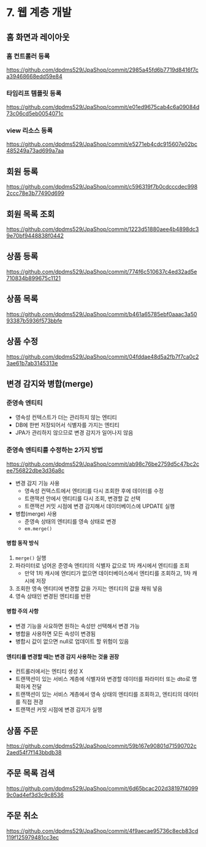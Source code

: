 # 7. 웹 계층 개발

## 홈 화면과 레이아웃

### 홈 컨트롤러 등록
<https://github.com/dpdms529/JpaShop/commit/2985a45fd6b7719d8416f7ca39468668edd59e84>

### 타임리프 템플릿 등록
<https://github.com/dpdms529/JpaShop/commit/e01ed9675cab4c6a09084d73c06cd5eb0054071c>

### view 리소스 등록
<https://github.com/dpdms529/JpaShop/commit/e5271eb4cdc915607e02bc485249a73ad699a7aa>

## 회원 등록
<https://github.com/dpdms529/JpaShop/commit/c596319f7b0cdcccdec9982ccc78e3b77490d699>

## 회원 목록 조회
<https://github.com/dpdms529/JpaShop/commit/1223d51880aee4b4898dc39e70bf9448838f0442>

## 상품 등록
<https://github.com/dpdms529/JpaShop/commit/774f6c510637c4ed32ad5e710834b899675c1121>

## 상품 목록
<https://github.com/dpdms529/JpaShop/commit/b461a65785ebf0aaac3a5093387b5936f573bbfe>

## 상품 수정
<https://github.com/dpdms529/JpaShop/commit/04fddae48d5a2fb7f7ca0c23ae61b7ab3145313e>

## 변경 감지와 병합(merge)

### 준영속 엔티티
- 영속성 컨텍스트가 더는 관리하지 않는 엔티티
- DB에 한번 저장되어서 식별자를 가지는 엔티티
- JPA가 관리하지 않으므로 변경 감지가 일어나지 않음

### 준영속 엔티티를 수정하는 2가지 방법
<https://github.com/dpdms529/JpaShop/commit/ab98c76be2759d5c47bc2cee756822dbe3d36a8c>
- 변경 감지 기능 사용
  - 영속성 컨텍스트에서 엔티티를 다시 조회한 후에 데이터를 수정
  - 트랜잭션 안에서 엔티티를 다시 조회, 변경할 값 선택
  - 트랜잭션 커밋 시점에 변경 감지해서 데이터베이스에 UPDATE 실행
- 병합(merge) 사용
  - 준영속 상태의 엔티티를 영속 상태로 변경
  - `em.merge()`

#### 병합 동작 방식
1. `merge()` 실행
2. 파라미터로 넘어온 준영속 엔티티의 식별자 값으로 1차 캐시에서 엔티티를 조회
   - 만약 1차 캐시에 엔티티가 없으면 데이터베이스에서 엔티티를 조회하고, 1차 캐시에 저장
3. 조회한 영속 엔티티에 변경할 값을 가지는 엔티티의 값을 채워 넣음
4. 영속 상태인 변경된 엔티티를 반환

#### 병합 주의 사항
- 변경 기능을 사요하면 원하는 속성만 선택해서 변경 가능
- 병합을 사용하면 모든 속성이 변경됨
- 병합시 값이 없으면 null로 업데이트 할 위험이 있음

#### 엔티티를 변경할 때는 변경 감지 사용하는 것을 권장
- 컨트롤러에서는 엔티티 생성 X
- 트랜잭션이 있는 서비스 계층에 식별자와 변경할 데이터를 파라미터 또는 dto로 명확하게 전달
- 트랜잭션이 있는 서비스 계층에서 영속 상태의 엔티티를 조회하고, 엔티티의 데이터를 직접 젼경
- 트랜잭션 커밋 시점에 변경 감지가 실행

## 상품 주문
<https://github.com/dpdms529/JpaShop/commit/59b167e90801d71590702c2aed54f7f143bbdb38>

## 주문 목록 검색
<https://github.com/dpdms529/JpaShop/commit/6d65bcac202d38197f40999c0ad4ef3d3c9c8536>

## 주문 취소
<https://github.com/dpdms529/JpaShop/commit/4f9aecae95736c8ecb83cd119f125979481cc3ec>
